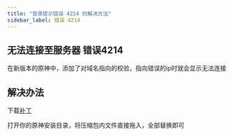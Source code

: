 ```yaml
---
title: "登录提示错误 4214 的解决方法"
sidebar_label: 错误 4214
---
```

## 无法连接至服务器 错误4214
在新版本的原神中，添加了对域名指向的校验，指向错误的ip时就会显示无法连接
## 解决办法
下载[补丁](https://github.com/GenKitCN/gcdoc/raw/main/docs/faq/genshin-patch.zip)

打开你的原神安装目录，将压缩包内文件直接拖入，全部替换即可
